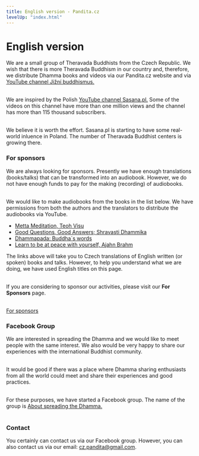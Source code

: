 ```yaml
---
title: English version - Pandita.cz
levelUp: "index.html"
---
```


# English version

We are a small group of Theravada Buddhists from the Czech Republic. We wish that there is more Theravada Buddhism in our country and, therefore, we distribute Dhamma books and videos via our Pandita.cz website and via [YouTube channel Jižní buddhismus.](https://www.youtube.com/channel/UC1IIp3Yo_PaJPsEU9BUk1ew)<br><br>

We are inspired by the Polish [YouTube channel Sasana.pl.](https://www.youtube.com/c/sasanaPL) Some of the videos on this channel have more than one million views and the channel has more than 115 thousand subscribers.<br><br>

We believe it is worth the effort. Sasana.pl is starting to have some real-world inluence in Poland. The number of Theravada Buddhist centers is growing there.

### For sponsors

We are always looking for sponsors. Presently we have enough translations (books/talks) that can be transformed into an audiobook. However, we do not have enough funds to pay for the making (recording) of audiobooks. <br><br>

We would like to make audiobooks from the books in the list below. We have permissions from both the authors and the translators to distribute the audiobooks via YouTube.

<ul>
<li><a href="https://drive.google.com/file/d/1Pijb_fdh8-nAg0sqF2Jydsg26HUCx94o/view?usp=sharing">Metta Meditation, Teoh Visu </a></li>

<li><a href="https://drive.google.com/file/d/1_YSy0hrDr8WdFZ0TU7XupDDbIiNAj1bT/view?usp=sharing">Good Questions, Good Answers; Shravasti Dhammika </a></li>

<li><a href="https://drive.google.com/file/d/1XxalvczaoyzXwAwpkLkxwIB9r1_3lPT2/view?usp=sharing">Dhammapada: Buddha´s words </a></li>

<li><a href="https://drive.google.com/file/d/192LLxFtMQWblDq5OQD2ZPE7sncBoZ2Cw/view?usp=sharing">Learn to be at peace with yourself, Ajahn Brahm </a></li>
</ul>

The links above will take you to Czech translations of English written (or spoken) books and talks. However, to help you understand what we are doing, we have used English titles on this page.<br><br>

If you are considering to sponsor our activities, please visit our <b>For Sponsors</b> page.<br><br>

<a
id="stahnout-panditu"
href="for-sponsors.html">For sponsors</a><br>

### Facebook Group

We are interested in spreading the Dhamma and we would like to meet people with the same interest. We also would be very happy to share our experiences with the international Buddhist community.<br><br>

It would be good if there was a place where Dhamma sharing enthusiasts from all the world could meet and share their experiences and good practices.<br><br>

For these purposes, we have started a Facebook group. The name of the group is [About spreading the Dhamma.](https://discord.com/channels/968117463738908692/968117463738908695)<br><br>

### Contact

You certainly can contact us via our Facebook group. However, you can also contact us via our email: <span class="no-border-bottom bold">cz.pandita@gmail.com.</span>

<script src="/js/arrow-script.js"></script>
